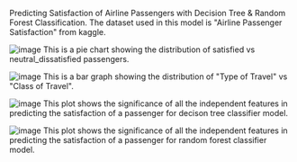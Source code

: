 Predicting Satisfaction of Airline Passengers with Decision Tree & Random Forest Classification.
The dataset used in this model is "Airline Passenger Satisfaction" from kaggle.<br>

![image](https://user-images.githubusercontent.com/72664379/183853302-652caa80-f3e7-4e9a-afc0-1973a80e607b.png)
This is a pie chart showing the distribution of satisfied vs neutral_dissatisfied passengers.



![image](https://user-images.githubusercontent.com/72664379/183853403-8af2828a-d877-40f4-a8e5-b52f12f4e89e.png)
This is a bar graph showing the distribution of "Type of Travel" vs "Class of Travel".



![image](https://user-images.githubusercontent.com/72664379/183853510-b044a1f5-149e-49f9-a0e6-01d544165227.png)
This plot shows the significance of all the independent features in predicting the satisfaction of a passenger for decison tree classifier model.



![image](https://user-images.githubusercontent.com/72664379/183853563-18cb411f-2589-489b-9a64-a963f45937fe.png)
This plot shows the significance of all the independent features in predicting the satisfaction of a passenger for random forest classifier model.
